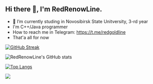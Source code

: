 ## Hi there 👋, I'm RedRenowLine.
- 🔭 I’m currently studing in Novosibirsk State Unitversity, 3-rd year
- I'm C++/Java programmer
- How to reach me in Telegram: https://t.me/redgoldline
- That'a all for now




[![GitHub Streak](https://streak-stats.demolab.com/?user=DenverCoder1)](https://git.io/streak-stats)

![RedRenowLine's GitHub stats](https://github-readme-stats.vercel.app/api?username=redrenowline&show_icons=true&theme=radical)


[![Top Langs](https://github-readme-stats.vercel.app/api/top-langs/?username=redrenowline&layout=compact)](https://github.com/redrenowline/github-readme-stats)


![](https://komarev.com/ghpvc/?username=redrenowline&color=green)


<!--
**redrenowline/redrenowline** is a ✨ _special_ ✨ repository because its `README.md` (this file) appears on your GitHub profile.

Here are some ideas to get you started:

- 🔭 I’m currently working on ...
- 🌱 I’m currently learning ...
- 👯 I’m looking to collaborate on ...
- 🤔 I’m looking for help with ...
- 💬 Ask me about ...
- 📫 How to reach me: ...
- 😄 Pronouns: ...
- ⚡ Fun fact: ...
-->
